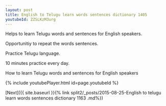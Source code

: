 ```yaml
---
layout: post
title: English to Telugu learn words sentences dictionary 1405 
youtubeId: ZZSLKzM3urg
---
```

 
 
Helps to learn Telugu words and sentences for English speakers.

Opportunitiy to repeat the words sentences. 

Practice Telugu language. 
 
10 minutes practice every day. 
 
How to learn Telugu words and sentences for English speakers 
 
{% include youtubePlayer.html id=page.youtubeId %}
 
 
[Next]({{ site.baseurl }}{% link  split2/_posts/2015-08-25-English to telugu learn words sentences dictionary 1163 .md%})
 
